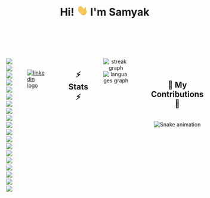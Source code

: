 <ul align="center">
  <h1 style="display: inline-block">
    Hi! <img src="https://raw.githubusercontent.com/ABSphreak/ABSphreak/master/gifs/Hi.gif" width="30px" /> I'm Samyak
  </h1>
</ul>

<br /><br /><br />

###

<div style="display: flex; align-items: flex-start; gap: 20px;">

  <!-- Left side: Other GIFs and icons -->
  <div style="flex: 1 1 auto;">
    <div>
      <a href="" target="_blank">
        <img src="https://media3.giphy.com/media/v1.Y2lkPTc5MGI3NjExZXp2em45aHZ1eWpzZGxmN295YW9zbjZscGFzYnRobzFiOHhqczE4diZlcD12MV9pbnRlcm5hbF9naWZfYnlfaWQmY3Q9Zw/SvFocn0wNMx0iv2rYz/giphy.gif" height="90" />
      </a>

  <a href="https://python.org/" target="_blank">
        <img src="https://media1.giphy.com/media/KAq5w47R9rmTuvWOWa/giphy.gif" height="90" />
      </a>

   <a href="https://www.docker.com/" target="_blank">
        <img src="https://raw.githubusercontent.com/itsksaurabh/itsksaurabh/master/assets/docker.gif" height="80" />
      </a>

   <a href="https://www.djangoproject.com/" target="_blank">
        <img src="https://www.edgica.com/wp-content/files/django-logo-big.jpg" height="80" />
      </a>

  <a href="https://www.djangoproject.com/" target="_blank">
        <img src="https://media2.giphy.com/media/eNAsjO55tPbgaor7ma/source.gif" height="80" />
      </a>
      <a href="https://www.djangoproject.com/" target="_blank">
        <img src="https://images-cdn.openxcell.com/wp-content/uploads/2024/07/25090553/nodejs-inner.webp" height="80" />
      </a>
            <a href="https://www.djangoproject.com/" target="_blank">
        <img src="https://cdn.worldvectorlogo.com/logos/arduino-1.svg" height="80" />
      </a>
            <a href="https://www.djangoproject.com/" target="_blank">
        <img src="https://cdn.jsdelivr.net/gh/devicons/devicon/icons/postgresql/postgresql-original.svg" height="80" />
      </a>
            <a href="https://www.djangoproject.com/" target="_blank">
        <img src="https://i.pinimg.com/736x/c2/66/4d/c2664dcf18d2fd777aa954df6cd113a2.jpg" height="80" />
      </a>
            <a href="https://www.djangoproject.com/" target="_blank">
        <img src="https://cdn.jsdelivr.net/gh/devicons/devicon/icons/mysql/mysql-original.svg" height="80" />
      </a>
            <a href="https://www.djangoproject.com/" target="_blank">
        <img src="https://cdn.jsdelivr.net/gh/devicons/devicon/icons/redis/redis-original.svg" height="80" />
      </a>
               <a href="https://www.djangoproject.com/" target="_blank">
        <img src="https://camo.githubusercontent.com/c0ab2653116b7be542bf9a2a03640ba9c56f9f4aad0c103a8a4494b67c9b58e8/68747470733a2f2f75706c6f61642e77696b696d656469612e6f72672f77696b6970656469612f636f6d6d6f6e732f312f31392f43656c6572795f6c6f676f2e706e67" height="80" />
      </a>
               <a href="https://www.djangoproject.com/" target="_blank">
        <img src="https://upload.wikimedia.org/wikipedia/commons/thumb/a/af/Adobe_Photoshop_CC_icon.svg/512px-Adobe_Photoshop_CC_icon.svg.png?20200616073617" height="80" />
      </a>
            </a>
               <a href="https://www.djangoproject.com/" target="_blank">
        <img src="https://www.w3.org/html/logo/downloads/HTML5_Logo_512.png" height="80" />
      </a>
            </a>
               <a href="https://www.djangoproject.com/" target="_blank">
        <img src="https://upload.wikimedia.org/wikipedia/commons/d/d5/CSS3_logo_and_wordmark.svg" height="80" />
      </a>
            </a>
               <a href="https://www.djangoproject.com/" target="_blank">
        <img src="https://upload.wikimedia.org/wikipedia/commons/thumb/3/3f/Git_icon.svg/2048px-Git_icon.svg.png" height="80" />
      </a>
            </a>
               <a href="https://www.djangoproject.com/" target="_blank">
        <img src="https://www.svgrepo.com/show/331488/mongodb.svg" height="80" />
      </a>
            </a>
               <a href="https://www.djangoproject.com/" target="_blank">
        <img src="https://upload.wikimedia.org/wikipedia/commons/thumb/d/d5/Tailwind_CSS_Logo.svg/1200px-Tailwind_CSS_Logo.svg.png" height="80" />
      </a>
            </a>
               <a href="https://www.djangoproject.com/" target="_blank">
        <img src="https://upload.wikimedia.org/wikipedia/commons/thumb/a/af/Adobe_Photoshop_CC_icon.svg/512px-Adobe_Photoshop_CC_icon.svg.png?20200616073617" height="80" />
      </a>
      
      
      
      
      
      
      

     

      
   </div>


  <!-- Right side: First GIF -->


</div>

###

<!-- Connect with Me -->
<div align="left" style="margin-top: 30px;">
  <a href="https://www.linkedin.com/in/samyak-choudhary/" target="_blank">
    <img src="https://img.shields.io/static/v1?message=LinkedIn&logo=linkedin&color=0077B5&logoColor=white&style=for-the-badge" height="40" alt="linkedin logo" />
  </a>
</div>

###

<br /><br /><br />

<h2 align="center">⚡ Stats ⚡</h2>

<br />

<div align="center">
  <img src="https://streak-stats.demolab.com?user=SAMurai-16&locale=en&mode=daily&theme=dracula&hide_border=false&border_radius=5" height="150" alt="streak graph" />
  <img src="https://github-readme-stats.vercel.app/api/top-langs?username=SAMurai-16&locale=en&layout=compact&card_width=320&langs_count=5&theme=dracula&hide_border=false" height="150" alt="languages graph" />
</div>

<br /><br />

<br clear="both" />

<div align="center" style="margin-top: 30px;">
  <h2>🐍 My Contributions 🐍</h2>
  <br />
  <img src="https://raw.githubusercontent.com/SAMurai-16/SAMurai-16/output/snake.svg" alt="Snake animation" />
  <br /><br /><br />
</div>
